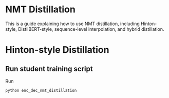 # NMT Distillation


This is a guide explaining how to use NMT distillation, including Hinton-style, DistilBERT-style, sequence-level interpolation, and hybrid distillation.

# Hinton-style Distillation

## Run student training script

Run

```
python enc_dec_nmt_distillation

```
